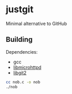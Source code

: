 # justgit

Minimal alternative to GitHub

## Building

Dependencies:
- gcc
- [libmicrohttpd](https://www.gnu.org/software/libmicrohttpd/)
- [libgit2](https://libgit2.org/)

```sh
cc nob.c -o nob
./nob
```
